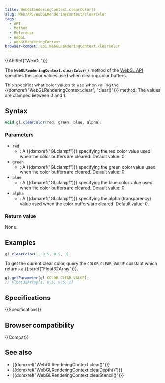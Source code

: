 ```yaml
---
title: WebGLRenderingContext.clearColor()
slug: Web/API/WebGLRenderingContext/clearColor
tags:
  - API
  - Method
  - Reference
  - WebGL
  - WebGLRenderingContext
browser-compat: api.WebGLRenderingContext.clearColor
---
```

{{APIRef("WebGL")}}

The **`WebGLRenderingContext.clearColor()`** method of the [WebGL API](/en-US/docs/Web/API/WebGL_API) specifies the color values used
when clearing color buffers.

This specifies what color values to use when calling the
{{domxref("WebGLRenderingContext.clear", "clear()")}} method. The values are clamped
between 0 and 1.

## Syntax

```js
void gl.clearColor(red, green, blue, alpha);
```

### Parameters

- `red`
  - : A {{domxref("GLclampf")}} specifying the red color value used when the color buffers
    are cleared. Default value: 0.
- `green`
  - : A {{domxref("GLclampf")}} specifying the green color value used when the color
    buffers are cleared. Default value: 0.
- `blue`
  - : A {{domxref("GLclampf")}} specifying the blue color value used when the color
    buffers are cleared. Default value: 0.
- `alpha`
  - : A {{domxref("GLclampf")}} specifying the alpha (transparency) value used when the
    color buffers are cleared. Default value: 0.

### Return value

None.

## Examples

```js
gl.clearColor(1, 0.5, 0.5, 3);
```

To get the current clear color, query the `COLOR_CLEAR_VALUE` constant which
returns a {{jsxref("Float32Array")}}.

```js
gl.getParameter(gl.COLOR_CLEAR_VALUE);
// Float32Array[1, 0.5, 0.5, 1]
```

## Specifications

{{Specifications}}

## Browser compatibility

{{Compat}}

## See also

- {{domxref("WebGLRenderingContext.clear()")}}
- {{domxref("WebGLRenderingContext.clearDepth()")}}
- {{domxref("WebGLRenderingContext.clearStencil()")}}
